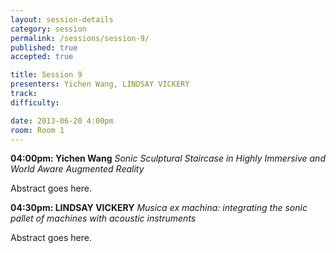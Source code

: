 ```yaml
---
layout: session-details
category: session
permalink: /sessions/session-9/
published: true
accepted: true

title: Session 9
presenters: Yichen Wang, LINDSAY VICKERY
track:
difficulty:

date: 2013-06-20 4:00pm
room: Room 1
---
```


**04:00pm: Yichen Wang**
_Sonic Sculptural Staircase in Highly Immersive and World Aware Augmented Reality_

Abstract goes here.

**04:30pm: LINDSAY VICKERY**
_Musica ex machina: integrating the sonic pallet of machines with acoustic instruments_

Abstract goes here.
